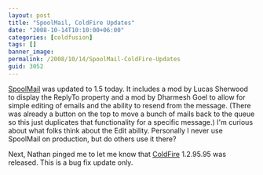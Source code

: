 ```yaml
---
layout: post
title: "SpoolMail, ColdFire Updates"
date: "2008-10-14T10:10:00+06:00"
categories: [coldfusion]
tags: []
banner_image: 
permalink: /2008/10/14/SpoolMail-ColdFire-Updates
guid: 3052
---
```


<a href="http://spoolmail.riaforge.org/">SpoolMail</a> was updated to 1.5 today. It includes a mod by Lucas Sherwood to display the ReplyTo property and a mod by Dharmesh Goel to allow for simple editing of emails and the ability to resend from the message. (There was already a button on the top to move a bunch of mails back to the queue so this just duplicates that functionality for a specific message.) I'm curious about what folks think about the Edit ability. Personally I never use SpoolMail on production, but do others use it there?

Next, Nathan pinged me to let me know that <a href="http://coldfire.riaforge.org">ColdFire</a> 1.2.95.95 was released. This is a bug fix update only.
